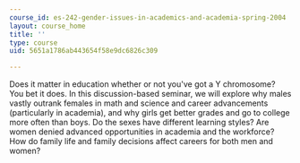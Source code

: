 ```yaml
---
course_id: es-242-gender-issues-in-academics-and-academia-spring-2004
layout: course_home
title: ''
type: course
uid: 5651a1786ab443654f58e9dc6826c309

---
```

Does it matter in education whether or not you've got a Y chromosome? You bet it does. In this discussion-based seminar, we will explore why males vastly outrank females in math and science and career advancements (particularly in academia), and why girls get better grades and go to college more often than boys. Do the sexes have different learning styles? Are women denied advanced opportunities in academia and the workforce? How do family life and family decisions affect careers for both men and women?
